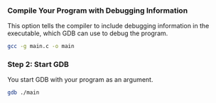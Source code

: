 
### Compile Your Program with Debugging Information

This option tells the compiler to include debugging information in the executable, which GDB can use to debug the program.

```bash
gcc -g main.c -o main
```

### Step 2: Start GDB

You start GDB with your program as an argument.

```bash
gdb ./main
```

